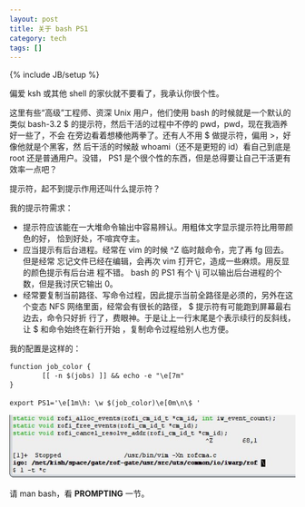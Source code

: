```yaml
---
layout: post
title: 关于 bash PS1
category: tech
tags: []
---
```

{% include JB/setup %}

偏爱 ksh 或其他 shell 的家伙就不要看了，我承认你很个性。

这里有些“高级”工程师、资深 Unix 用户，他们使用 bash 的时候就是一个默认的类似
bash-3.2 $ 的提示符，然后干活的过程中不停的 pwd，pwd，现在我涵养好一些了，不会
在旁边看着想楱他两拳了。还有人不用 $ 做提示符，偏用 &gt;，好像他就是个黑客，然
后干活的时候敲 whoami（还不是更短的 id）看自己到底是 root 还是普通用户。没错，
PS1 是个很个性的东西，但是总得要让自己干活更有效率一点吧？

提示符，起不到提示作用还叫什么提示符？

我的提示符需求：

- 提示符应该能在一大堆命令输出中容易辨认。用粗体文字显示提示符比用带颜色的好，
  恰到好处，不喧宾夺主。
- 应当提示有后台进程。经常在 vim 的时候 ^Z 临时敲命令，完了再 fg 回去。但是经常
  忘记文件已经在编辑，会再次 vim 打开它，造成一些麻烦。用反显的颜色提示有后台进
  程不错。 bash 的 PS1 有个 \j 可以输出后台进程的个数，但是我讨厌它输出 0。
- 经常要复制当前路径、写命令过程，因此提示当前全路径是必须的，另外在这个变态
  NFS 网络里面，经常会有很长的路径， $ 提示符有可能跑到屏幕最右边去，命令只好折
  行了，费眼神。于是让上一行末尾是个表示续行的反斜线，让 $ 和命令始终在新行开始
  ，复制命令过程给别人也方便。

我的配置是这样的：

    function job_color {
            [[ -n $(jobs) ]] && echo -e "\e[7m"
    }

    export PS1='\e[1m\h: \w $(job_color)\e[0m\n\$ '

<img src="/image/2007/PS1.jpg" alt="PS1" />

请 man bash，看 **PROMPTING** 一节。
